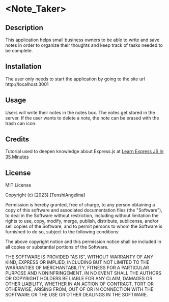 # <Note_Taker>

## Description

This application helps small business owners to be able to write and save notes in order to organize their thoughts and keep track of tasks needed to be complete.


## Installation

The user only needs to start the application by going to the site url http://localhost:3001

## Usage

Users will write their notes in the notes box.
The notes get stored in the server.
If the user wants to delete a note, the note can be erased with the trash can icon.

## Credits

Tutorial used to deepen knowledge about Express.js at [Learn Express JS In 35 Minutes](https://www.youtube.com/watch?v=SccSCuHhOw0&t=973s&ab_channel=WebDevSimplified)

## License

MIT License

Copyright (c) [2023] [TenshiAngelina]

Permission is hereby granted, free of charge, to any person obtaining a copy
of this software and associated documentation files (the "Software"), to deal
in the Software without restriction, including without limitation the rights
to use, copy, modify, merge, publish, distribute, sublicense, and/or sell
copies of the Software, and to permit persons to whom the Software is
furnished to do so, subject to the following conditions:

The above copyright notice and this permission notice shall be included in all
copies or substantial portions of the Software.

THE SOFTWARE IS PROVIDED "AS IS", WITHOUT WARRANTY OF ANY KIND, EXPRESS OR
IMPLIED, INCLUDING BUT NOT LIMITED TO THE WARRANTIES OF MERCHANTABILITY,
FITNESS FOR A PARTICULAR PURPOSE AND NONINFRINGEMENT. IN NO EVENT SHALL THE
AUTHORS OR COPYRIGHT HOLDERS BE LIABLE FOR ANY CLAIM, DAMAGES OR OTHER
LIABILITY, WHETHER IN AN ACTION OF CONTRACT, TORT OR OTHERWISE, ARISING FROM,
OUT OF OR IN CONNECTION WITH THE SOFTWARE OR THE USE OR OTHER DEALINGS IN THE
SOFTWARE.